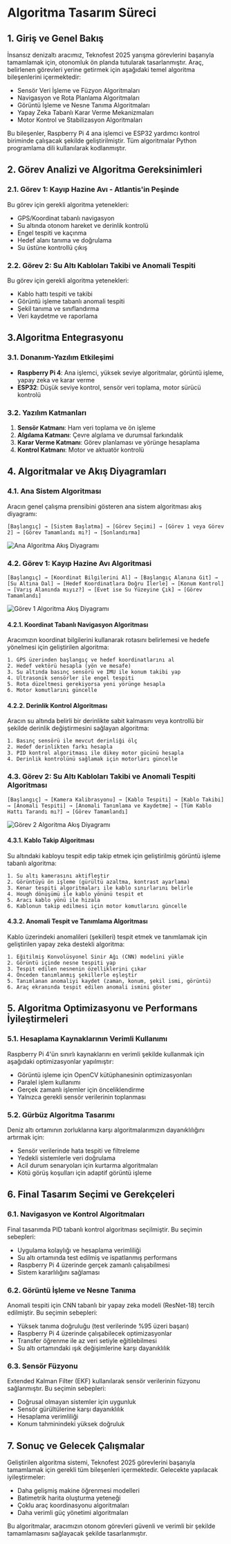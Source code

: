 # Algoritma Tasarım Süreci

## 1. Giriş ve Genel Bakış

İnsansız denizaltı aracımız, Teknofest 2025 yarışma görevlerini başarıyla tamamlamak için, otonomluk ön planda tutularak tasarlanmıştır. Araç, belirlenen görevleri yerine getirmek için aşağıdaki temel algoritma bileşenlerini içermektedir:

- Sensör Veri İşleme ve Füzyon Algoritmaları
- Navigasyon ve Rota Planlama Algoritmaları
- Görüntü İşleme ve Nesne Tanıma Algoritmaları
- Yapay Zeka Tabanlı Karar Verme Mekanizmaları
- Motor Kontrol ve Stabilizasyon Algoritmaları

Bu bileşenler, Raspberry Pi 4 ana işlemci ve ESP32 yardımcı kontrol biriminde çalışacak şekilde geliştirilmiştir. Tüm algoritmalar Python programlama dili kullanılarak kodlanmıştır.

## 2. Görev Analizi ve Algoritma Gereksinimleri

### 2.1. Görev 1: Kayıp Hazine Avı - Atlantis'in Peşinde

Bu görev için gerekli algoritma yetenekleri:
- GPS/Koordinat tabanlı navigasyon
- Su altında otonom hareket ve derinlik kontrolü
- Engel tespiti ve kaçınma
- Hedef alanı tanıma ve doğrulama
- Su üstüne kontrollü çıkış

### 2.2. Görev 2: Su Altı Kabloları Takibi ve Anomali Tespiti

Bu görev için gerekli algoritma yetenekleri:
- Kablo hattı tespiti ve takibi
- Görüntü işleme tabanlı anomali tespiti
- Şekil tanıma ve sınıflandırma
- Veri kaydetme ve raporlama

## 3.Algoritma Entegrasyonu

### 3.1. Donanım-Yazılım Etkileşimi

- **Raspberry Pi 4**: Ana işlemci, yüksek seviye algoritmalar, görüntü işleme, yapay zeka ve karar verme
- **ESP32**: Düşük seviye kontrol, sensör veri toplama, motor sürücü kontrolü

### 3.2. Yazılım Katmanları

1. **Sensör Katmanı**: Ham veri toplama ve ön işleme
2. **Algılama Katmanı**: Çevre algılama ve durumsal farkındalık
3. **Karar Verme Katmanı**: Görev planlaması ve yörünge hesaplama
4. **Kontrol Katmanı**: Motor ve aktuatör kontrolü

## 4. Algoritmalar ve Akış Diyagramları

### 4.1. Ana Sistem Algoritması

Aracın genel çalışma prensibini gösteren ana sistem algoritması akış diyagramı:

```
[Başlangıç] → [Sistem Başlatma] → [Görev Seçimi] → [Görev 1 veya Görev 2] → [Görev Tamamlandı mı?] → [Sonlandırma]
```

![Ana Algoritma Akış Diyagramı](https://placeholder/ana_algoritma)

### 4.2. Görev 1: Kayıp Hazine Avı Algoritmasi

```
[Başlangıç] → [Koordinat Bilgilerini Al] → [Başlangıç Alanına Git] → [Su Altına Dal] → [Hedef Koordinatlara Doğru İlerle] → [Konum Kontrol] → [Varış Alanında mıyız?] → [Evet ise Su Yüzeyine Çık] → [Görev Tamamlandı]
```

![Görev 1 Algoritma Akış Diyagramı](https://placeholder/gorev1_akis)

#### 4.2.1. Koordinat Tabanlı Navigasyon Algoritması

Aracımızın koordinat bilgilerini kullanarak rotasını belirlemesi ve hedefe yönelmesi için geliştirilen algoritma:

```
1. GPS üzerinden başlangıç ve hedef koordinatlarını al
2. Hedef vektörü hesapla (yön ve mesafe)
3. Su altında basınç sensörü ve IMU ile konum takibi yap
4. Ultrasonik sensörler ile engel tespiti
5. Rota düzeltmesi gerekiyorsa yeni yörünge hesapla
6. Motor komutlarını güncelle
```

#### 4.2.2. Derinlik Kontrol Algoritması

Aracın su altında belirli bir derinlikte sabit kalmasını veya kontrollü bir şekilde derinlik değiştirmesini sağlayan algoritma:

```
1. Basınç sensörü ile mevcut derinliği ölç
2. Hedef derinlikten farkı hesapla
3. PID kontrol algoritması ile dikey motor gücünü hesapla
4. Derinlik kontrolünü sağlamak için motorları güncelle
```

### 4.3. Görev 2: Su Altı Kabloları Takibi ve Anomali Tespiti Algoritması

```
[Başlangıç] → [Kamera Kalibrasyonu] → [Kablo Tespiti] → [Kablo Takibi] → [Anomali Tespiti] → [Anomali Tanımlama ve Kaydetme] → [Tüm Kablo Hattı Tarandı mı?] → [Görev Tamamlandı]
```

![Görev 2 Algoritma Akış Diyagramı](https://placeholder/gorev2_akis)

#### 4.3.1. Kablo Takip Algoritması

Su altındaki kabloyu tespit edip takip etmek için geliştirilmiş görüntü işleme tabanlı algoritma:

```
1. Su altı kamerasını aktifleştir
2. Görüntüyü ön işleme (gürültü azaltma, kontrast ayarlama)
3. Kenar tespiti algoritmaları ile kablo sınırlarını belirle
4. Hough dönüşümü ile kablo yönünü tespit et
5. Aracı kablo yönü ile hizala
6. Kablonun takip edilmesi için motor komutlarını güncelle
```

#### 4.3.2. Anomali Tespit ve Tanımlama Algoritması

Kablo üzerindeki anomalileri (şekilleri) tespit etmek ve tanımlamak için geliştirilen yapay zeka destekli algoritma:

```
1. Eğitilmiş Konvolüsyonel Sinir Ağı (CNN) modelini yükle
2. Görüntü içinde nesne tespiti yap
3. Tespit edilen nesnenin özelliklerini çıkar
4. Önceden tanımlanmış şekillerle eşleştir
5. Tanımlanan anomaliyi kaydet (zaman, konum, şekil ismi, görüntü)
6. Araç ekranında tespit edilen anomali ismini göster
```

## 5. Algoritma Optimizasyonu ve Performans İyileştirmeleri

### 5.1. Hesaplama Kaynaklarının Verimli Kullanımı

Raspberry Pi 4'ün sınırlı kaynaklarını en verimli şekilde kullanmak için aşağıdaki optimizasyonlar yapılmıştır:

- Görüntü işleme için OpenCV kütüphanesinin optimizasyonları
- Paralel işlem kullanımı
- Gerçek zamanlı işlemler için önceliklendirme
- Yalnızca gerekli sensör verilerinin toplanması

### 5.2. Gürbüz Algoritma Tasarımı

Deniz altı ortamının zorluklarına karşı algoritmalarımızın dayanıklılığını artırmak için:

- Sensör verilerinde hata tespiti ve filtreleme
- Yedekli sistemlerle veri doğrulama
- Acil durum senaryoları için kurtarma algoritmaları
- Kötü görüş koşulları için adaptif görüntü işleme

## 6. Final Tasarım Seçimi ve Gerekçeleri

### 6.1. Navigasyon ve Kontrol Algoritmaları

Final tasarımda PID tabanlı kontrol algoritması seçilmiştir. Bu seçimin sebepleri:

- Uygulama kolaylığı ve hesaplama verimliliği
- Su altı ortamında test edilmiş ve ispatlanmış performans
- Raspberry Pi 4 üzerinde gerçek zamanlı çalışabilmesi
- Sistem kararlılığını sağlaması

### 6.2. Görüntü İşleme ve Nesne Tanıma

Anomali tespiti için CNN tabanlı bir yapay zeka modeli (ResNet-18) tercih edilmiştir. Bu seçimin sebepleri:

- Yüksek tanıma doğruluğu (test verilerinde %95 üzeri başarı)
- Raspberry Pi 4 üzerinde çalışabilecek optimizasyonlar
- Transfer öğrenme ile az veri setiyle eğitilebilmesi
- Su altı ortamındaki ışık değişimlerine karşı dayanıklılık

### 6.3. Sensör Füzyonu

Extended Kalman Filter (EKF) kullanılarak sensör verilerinin füzyonu sağlanmıştır. Bu seçimin sebepleri:

- Doğrusal olmayan sistemler için uygunluk
- Sensör gürültülerine karşı dayanıklılık
- Hesaplama verimliliği
- Konum tahminindeki yüksek doğruluk

## 7. Sonuç ve Gelecek Çalışmalar

Geliştirilen algoritma sistemi, Teknofest 2025 görevlerini başarıyla tamamlamak için gerekli tüm bileşenleri içermektedir. Gelecekte yapılacak iyileştirmeler:

- Daha gelişmiş makine öğrenmesi modelleri
- Batimetrik harita oluşturma yeteneği
- Çoklu araç koordinasyonu algoritmaları
- Daha verimli güç yönetimi algoritmaları

Bu algoritmalar, aracımızın otonom görevleri güvenli ve verimli bir şekilde tamamlamasını sağlayacak şekilde tasarlanmıştır.
